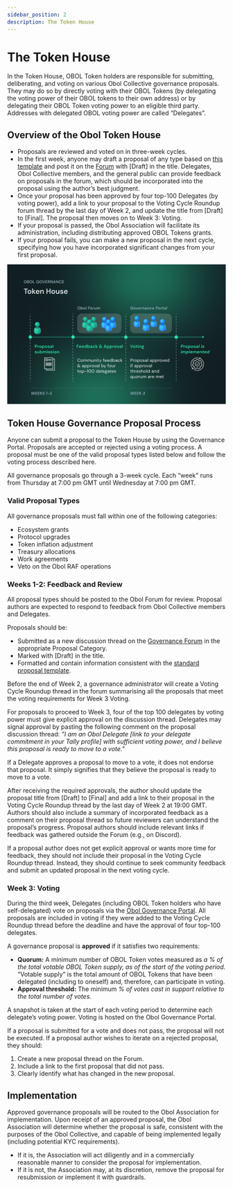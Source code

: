 ```yaml
---
sidebar_position: 2
description: The Token House
---
```


# The Token House

In the Token House, OBOL Token holders are responsible for submitting, deliberating, and voting on various Obol Collective governance proposals. They may do so by directly voting with their OBOL Tokens (by delegating the voting power of their OBOL tokens to their own address) or by delegating their OBOL Token voting power to an eligible third party. Addresses with delegated OBOL voting power are called “Delegates”.

## Overview of the Obol Token House

- Proposals are reviewed and voted on in three-week cycles.
- In the first week, anyone may draft a proposal of any type based on [this template](https://community.obol.org/t/proposal-template/208) and post it on the [Forum](https://community.obol.org/) with [Draft] in the title. Delegates, Obol Collective members, and the general public can provide feedback on proposals in the forum, which should be incorporated into the proposal using the author’s best judgment.
- Once your proposal has been approved by four top-100 Delegates (by voting power), add a link to your proposal to the Voting Cycle Roundup forum thread by the last day of Week 2, and update the title from [Draft] to [Final]. The proposal then moves on to Week 3: Voting.
- If your proposal is passed, the Obol Association will facilitate its administration, including distributing approved OBOL Tokens grants.
- If your proposal fails, you can make a new proposal in the next cycle, specifying how you have incorporated significant changes from your first proposal.

![Token House Explainer](/img/TokenHouseExplainer.png)

## Token House Governance Proposal Process

Anyone can submit a proposal to the Token House by using the Governance Portal. Proposals are accepted or rejected using a voting process. A proposal must be one of the valid proposal types listed below and follow the voting process described here.

All governance proposals go through a 3-week cycle. Each “week” runs from Thursday at 7:00 pm GMT until Wednesday at 7:00 pm GMT.

### Valid Proposal Types

All governance proposals must fall within one of the following categories: 

- Ecosystem grants
- Protocol upgrades
- Token inflation adjustment
- Treasury allocations
- Work agreements
- Veto on the Obol RAF operations

### Weeks 1-2: Feedback and Review

All proposal types should be posted to the Obol Forum for review. Proposal authors are expected to respond to feedback from Obol Collective members and Delegates.

Proposals should be:

- Submitted as a new discussion thread on the [Governance Forum](http://community.obol.tech/) in the appropriate Proposal Category.
- Marked with [Draft] in the title.
- Formatted and contain information consistent with the [standard proposal template](https://community.obol.org/t/proposal-template/208).

Before the end of Week 2, a governance administrator will create a Voting Cycle Roundup thread in the forum summarising all the proposals that meet the voting requirements for Week 3 Voting.

For proposals to proceed to Week 3, four of the top 100 delegates by voting power must give explicit approval on the discussion thread. Delegates may signal approval by pasting the following comment on the proposal discussion thread: *”I am an Obol Delegate [link to your delegate commitment in your Tally profile] with sufficient voting power, and I believe this proposal is ready to move to a vote."*

If a Delegate approves a proposal to move to a vote, it does not endorse that proposal. It simply signifies that they believe the proposal is ready to move to a vote.

After receiving the required approvals, the author should update the proposal title from [Draft] to [Final] and add a link to their proposal in the Voting Cycle Roundup thread by the last day of Week 2 at 19:00 GMT. Authors should also include a summary of incorporated feedback as a comment on their proposal thread so future reviewers can understand the proposal’s progress. Proposal authors should include relevant links if feedback was gathered outside the Forum (e.g., on Discord).

If a proposal author does not get explicit approval or wants more time for feedback, they should not include their proposal in the Voting Cycle Roundup thread. Instead, they should continue to seek community feedback and submit an updated proposal in the next voting cycle.

### Week 3: Voting

During the third week, Delegates (including OBOL Token holders who have self-delegated) vote on proposals via the [Obol Governance Portal](https://vote.obol.org/). All proposals are included in voting if they were added to the Voting Cycle Roundup thread before the deadline and have the approval of four top-100 delegates. 

A governance proposal is **approved** if it satisfies two requirements:

- **Quorum:** A minimum number of OBOL Token votes measured as *a % of the total votable OBOL Token supply, as of the start of the voting period.* “Votable supply” is the total amount of OBOL Tokens that have been delegated (including to oneself) and, therefore, can participate in voting.
- **Approval threshold:** The minimum  *% of votes cast in support relative to the total number of votes.*

A snapshot is taken at the start of each voting period to determine each delegate’s voting power. Voting is hosted on the Obol Governance Portal. 

If a proposal is submitted for a vote and does not pass, the proposal will not be executed. If a proposal author wishes to iterate on a rejected proposal, they should:

1. Create a new proposal thread on the Forum.
2. Include a link to the first proposal that did not pass.
3. Clearly identify what has changed in the new proposal.

## Implementation

Approved governance proposals will be routed to the Obol Association for implementation. Upon receipt of an approved proposal, the Obol Association will determine whether the proposal is safe, consistent with the purposes of the Obol Collective, and capable of being implemented legally (including potential KYC requirements).

- If it is, the Association will act diligently and in a commercially reasonable manner to consider the proposal for implementation.
- If it is not, the Association may, at its discretion, remove the proposal for resubmission or implement it with guardrails.